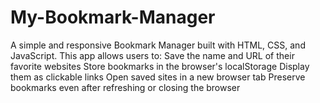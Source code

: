 # My-Bookmark-Manager
A simple and responsive Bookmark Manager built with HTML, CSS, and JavaScript. This app allows users to:  Save the name and URL of their favorite websites  Store bookmarks in the browser's localStorage  Display them as clickable links  Open saved sites in a new browser tab  Preserve bookmarks even after refreshing or closing the browser
